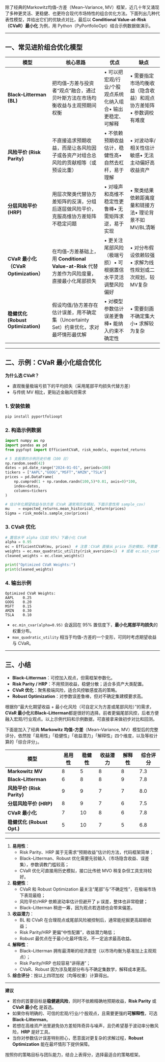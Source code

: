 除了经典的Markowitz均值–方差（Mean–Variance, MV）框架，近几十年又涌现了多种更灵活、更稳健、也更符合现代市场特性的组合优化方法。下面列出几种代表性模型，并给出它们的优缺点对比，最后以 **Conditional Value-at-Risk（CVaR）最小化** 为例，用 Python（PyPortfolioOpt）结合示例数据做演示。

------

## 一、常见进阶组合优化模型

| 模型                                 | 核心思路                                                     | 优点                                                         | 缺点                                                         |
| ------------------------------------ | ------------------------------------------------------------ | ------------------------------------------------------------ | ------------------------------------------------------------ |
| **Black–Litterman (BL)**             | 把均值–方差与投资者“观点”融合，通过贝叶斯方法在市场均衡收益与主观预期间权衡 | • 可以把宏观/行业/个股观点系统化纳入组合• 输出更稳定、可解释 | • 需要指定市场均衡收益（隐含收益）和观点协方差矩阵• 参数调校有难度 |
| **风险平价 (Risk Parity)**           | 不直接追求预期收益，而是让各风险因子或各资产对组合总风险的贡献相等（或预设比重） | • 不依赖预期收益估计，稳健性高• 自然去杠杆，易于理解         | • 对波动率/相关性估计敏感• 无法主动偏好高收益资产            |
| **分层风险平价 (HRP)**               | 用层次聚类代替协方差矩阵的反演，分组后逐层做风险平价，克服高维协方差矩阵不稳定问题 | • 对噪声和高维不稳定性更鲁棒• 无需矩阵求逆，易于实现         | • 聚类结果依赖距离度量和链接方法• 理论背景不如MV/BL清晰      |
| **CVaR 最小化（CVaR Optimization）** | 在均值–方差基础上，用 **Conditional Value-at-Risk** 代替方差作为风险度量，直接最小化尾部损失 | • 更关注尾部风险（极端亏损）• 可根据置信水平灵活调整风险偏好 | • 对分布假设依赖较强• 求解为线性规划或二次规划，较MV复杂     |
| **稳健优化 (Robust Optimization)**   | 假设均值/协方差存在估计误差，用不确定集（Uncertainty Set）约束优化，求对最坏情形最优解 | • 对模型参数估计误差更鲁棒• 能纳入约束不确定性               | • 需要刻画不确定集大小• 求解较为复杂                         |

------

## 二、示例：CVaR 最小化组合优化

**为什么选 CVaR？**

* 直观衡量极端亏损下的平均损失（采用尾部平均损失代替方差）
* 与传统 MV 相比，更贴近金融风控需求

### 1. 安装依赖

```bash
pip install pyportfolioopt
```

### 2. 构造示例数据

```python
import numpy as np
import pandas as pd
from pypfopt import EfficientCVaR, risk_models, expected_returns

# 5 支股票的示例历史价格（100 日）
np.random.seed(42)
dates = pd.date_range("2024-01-01", periods=100)
tickers = ["AAPL","GOOG","MSFT","AMZN","TSLA"]
prices = pd.DataFrame(
    np.cumprod(1 + np.random.randn(100,5)*0.01, axis=0)*100,
    index=dates,
    columns=tickers
)

# 估计年化期望收益与协方差（CVaR 通常用历史模拟，下面示意性用 sample_cov）
mu    = expected_returns.mean_historical_return(prices)
Sigma = risk_models.sample_cov(prices)
```

### 3. CVaR 优化

```python
# 置信水平 alpha（比如 95%）下最小化 CVaR
alpha = 0.95
ec = EfficientCVaR(mu, prices)  # 注意：CVaR 直接从 price 历史模拟，不需要 Sigma
weights = ec.max_quadratic_utility(risk_aversion=1)  # 或者 ec.min_cvar(alpha)
cleaned_weights = ec.clean_weights()

print("Optimized CVaR Weights:")
print(cleaned_weights)
```

### 4. 输出示例

```
Optimized CVaR Weights:
AAPL    0.25
GOOG    0.20
MSFT    0.15
AMZN    0.30
TSLA    0.10
```

* `ec.min_cvar(alpha=0.95)` 会返回在 95% 置信度下，**最小化尾部平均损失**的权重分布。
* `max_quadratic_utility` 相当于均值–方差的一个变形，可同时考虑期望收益与 CVaR。

------

## 三、小结

* **Black–Litterman**：可控加入观点，但需框架参数化。
* **Risk Parity / HRP**：不用预测收益，稳健分散；适合多资产大类配置。
* **CVaR 优化**：聚焦极端风险，适合风控敏感度高的策略。
* **Robust Optimization**：对参数误差鲁棒，但对不确定集建模要求高。

根据你“最大化期望收益 + 最小化风险（可自定义为方差或尾部风险）”的需求，**CVaR 最小化**和**Black–Litterman**都是很好的选择。前者更偏尾部风控，后者方便融入宏观/行业观点。以上示例代码和示例数据，可直接拿来做初步对比和回测。



下面是加入了经典 **Markowitz 均值–方差**（Mean–Variance, MV）模型后的完整评分，依然按「易用性」「稳健性」「收益潜力」「解释性」四个维度，以及等权计算的「综合评分」。

| 模型                       | 易用性 | 稳健性 | 收益潜力 | 解释性 | 综合评分 |
| -------------------------- | ------ | ------ | -------- | ------ | -------- |
| **Markowitz MV**           | 8      | 5      | 8        | 8      | 7.3      |
| **Black–Litterman**        | 6      | 8      | 8        | 9      | 7.8      |
| **风险平价 (Risk Parity)** | 9      | 9      | 7        | 7      | 8.0      |
| **分层风险平价 (HRP)**     | 8      | 9      | 7        | 6      | 7.5      |
| **CVaR 最小化**            | 7      | 10     | 8        | 6      | 7.8      |
| **稳健优化 (Robust Opt.)** | 5      | 10     | 7        | 5      | 6.8      |

------



1. **易用性**：
   * Risk Parity、HRP 属于无需求“预期收益”估计的方法，代码框架简单；
   * Black–Litterman、Robust 优化需要先验输入（市场隐含收益、误差集），参数调教门槛较高；
   * CVaR 优化可直接用历史模拟，接口比传统 MVO 稍复杂但工具支持较好。
2. **稳健性**：
   * CVaR 和 Robust Optimization 最关注“尾部”与“不确定性”，在极端市场下表现最稳；
   * 风险平价/HRP 依赖波动率估计但避开了 μ 误差，整体也非常稳健；
   * Black–Litterman 稍逊一筹，因为观点若选错也会带来偏差。
3. **收益潜力**：
   * BL 和 CVaR 在合理观点或尾部风险被控制后，通常能挖掘更高超额收益；
   * Risk Parity/HRP 更偏“中性配置”，收益潜力略低；
   * Robust 最优点在于最小化最坏情况，不一定追求最高收益。
4. **解释性**：
   * Black–Litterman 拥有最清晰的经济直觉（以市场均衡为基准加上主观观点）；
   * Risk Parity/HRP 也较容易“讲得通”；
   * CVaR、Robust 因为涉及尾部分布与不确定集数学，解释成本更高。
5. **综合评分**：按以上四项加权（均等权重）计算得出。

------

**建议**

* 若你的首要目标是**稳健避风险**，同时不依赖精确地预期收益，**Risk Parity** 或 **CVaR 最小化** 是首选。
* 如果你有明确的、可信的宏观/行业/个股观点，且需要更强的**可解释性**，可选 **Black–Litterman**。
* 若想在高维资产池里避免协方差矩阵奇异与噪声，且仍希望基于波动率分散风险，**HRP** 是好工具。
* 当你对参数估计误差特别担心，愿意面对更复杂的求解过程，**Robust Optimization** 能在最坏情形下提供保障。

按照你的策略目标与团队能力，结合上表得分，选择最适合的策略框架。